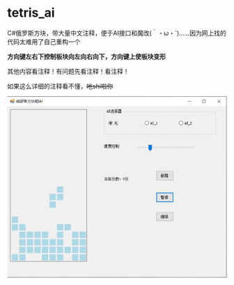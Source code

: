 # tetris_ai

C#俄罗斯方块，带大量中文注释，便于AI接口和魔改(｀・ω・´)……因为网上找的代码太难用了自己重构一个

**方向键左右下控制板块向左向右向下，方向键上使板块变形**

其他内容看注释！有问题先看注释！看注释！

如果这么详细的注释看不懂，<del>吔shi啦你</del>

![界面截图](./1.png)